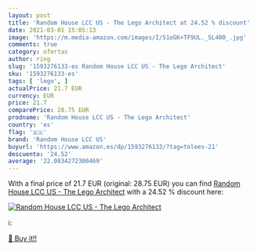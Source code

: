 ```yaml
---
layout: post
title: 'Random House LCC US - The Lego Architect at 24.52 % discount'
date: 2021-03-01 15:05:13
image: 'https://m.media-amazon.com/images/I/51oGK+TF9UL._SL400_.jpg'
comments: true
category: ofertas
author: ring
slug: '1593276133-es Random House LCC US - The Lego Architect'
sku: '1593276133-es'
tags: [ 'lego', ]
actualPrice: 21.7 EUR
currency: EUR
price: 21.7
comparePrice: 28.75 EUR
prodname: 'Random House LCC US - The Lego Architect'
country: 'es'
flag: '🇪🇸'
brand: 'Random House LCC US'
buyurl: 'https://www.amazon.es/dp/1593276133/?tag=tolees-21'
descuento: '24.52'
average: '22.0834272300469'
---
```


With a final price of 21.7 EUR (original: 28.75 EUR) you can find [Random House LCC US - The Lego Architect](https://www.amazon.es/dp/1593276133/?tag=tolees-21) with a  24.52 % discount here:

[![Random House LCC US - The Lego Architect](https://m.media-amazon.com/images/I/51oGK+TF9UL._SL400_.jpg)](https://www.amazon.es/dp/1593276133/?tag=tolees-21)

ℹ️:


[🛒 Buy it!!](https://www.amazon.es/dp/1593276133/?tag=tolees-21)
